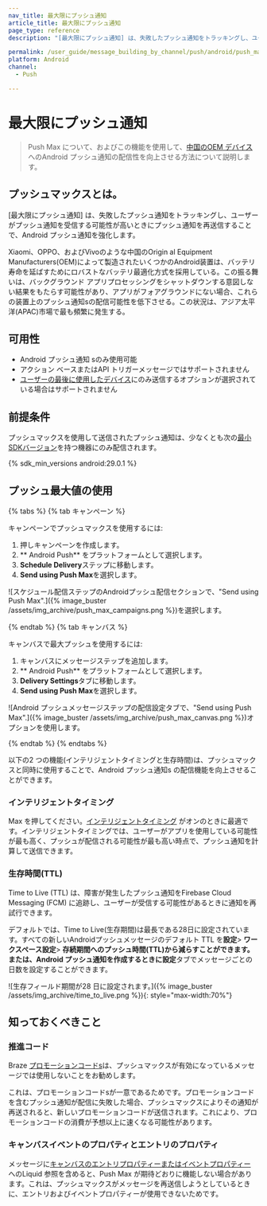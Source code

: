 ```yaml
---
nav_title: 最大限にプッシュ通知
article_title: 最大限にプッシュ通知
page_type: reference
description: "[最大限にプッシュ通知] は、失敗したプッシュ通知をトラッキングし、ユーザーがプッシュ通知を受信する可能性が高いときにプッシュ通知を再送信することで、Android プッシュ通知を強化します。"

permalink: /user_guide/message_building_by_channel/push/android/push_max/
platform: Android
channel:
  - Push

---
```


# 最大限にプッシュ通知

> Push Max について、およびこの機能を使用して、[中国のOEM デバイス]({{site.baseurl}}/user_guide/message_building_by_channel/push/best_practices/chinese_push_deliverability/) へのAndroid プッシュ通知の配信性を向上させる方法について説明します。


## プッシュマックスとは。

\[最大限にプッシュ通知] は、失敗したプッシュ通知をトラッキングし、ユーザーがプッシュ通知を受信する可能性が高いときにプッシュ通知を再送信することで、Android プッシュ通知を強化します。

Xiaomi、OPPO、およびVivoのような中国のOrigin al Equipment Manufacturers(OEM)によって製造されたいくつかのAndroid装置は、バッテリ寿命を延ばすためにロバストなバッテリ最適化方式を採用している。この振る舞いは、バックグラウンド アプリプロセッシングをシャットダウンする意図しない結果をもたらす可能性があり、アプリがフォアグラウンドにない場合、これらの装置上のプッシュ通知sの配信可能性を低下させる。この状況は、アジア太平洋(APAC)市場で最も頻繁に発生する。

## 可用性

- Android プッシュ通知 sのみ使用可能
- アクション ベースまたはAPI トリガーメッセージではサポートされません
- [ユーザーの最後に使用したデバイス]({{site.baseurl}}/user_guide/message_building_by_channel/push/creating_a_push_message#device-options)にのみ送信するオプションが選択されている場合はサポートされません

## 前提条件

プッシュマックスを使用して送信されたプッシュ通知は、少なくとも次の[最小SDKバージョン]({{site.baseurl}}/user_guide/engagement_tools/campaigns/ideas_and_strategies/new_features/#filtering-by-most-recent-app-versions)を持つ機器にのみ配信されます。

{% sdk_min_versions android:29.0.1 %}

## プッシュ最大値の使用

{% tabs %}
{% tab キャンペーン %}

キャンペーンでプッシュマックスを使用するには:

1. 押しキャンペーンを作成します。
2. ** Android Push** をプラットフォームとして選択します。
3. **Schedule Delivery**ステップに移動します。
4. **Send using Push Max**を選択します。

![スケジュール配信ステップのAndroidプッシュ配信セクションで、"Send using Push Max".]({% image_buster /assets/img_archive/push_max_campaigns.png %})を選択します。

{% endtab %}
{% tab キャンバス %}

キャンバスで最大プッシュを使用するには:

1. キャンバスにメッセージステップを追加します。
2. ** Android Push** をプラットフォームとして選択します。
3. **Delivery Settings**タブに移動します。
4. **Send using Push Max**を選択します。

![Android プッシュメッセージステップの配信設定タブで、"Send using Push Max".]({% image_buster /assets/img_archive/push_max_canvas.png %})オプションを使用します。

{% endtab %}
{% endtabs %}

以下の2 つの機能(インテリジェントタイミングと生存時間)は、プッシュマックスと同時に使用することで、Android プッシュ通知s の配信機能を向上させることができます。

### インテリジェントタイミング

Max を押してください。[インテリジェントタイミング]({{site.baseurl}}/user_guide/sage_ai/intelligence/intelligent_timing/) がオンのときに最適です。インテリジェントタイミングでは、ユーザーがアプリを使用している可能性が最も高く、プッシュが配信される可能性が最も高い時点で、プッシュ通知を計算して送信できます。

### 生存時間(TTL)

Time to Live (TTL) は、障害が発生したプッシュ通知をFirebase Cloud Messaging (FCM) に追跡し、ユーザーが受信する可能性があるときに通知を再試行できます。

デフォルトでは、Time to Live(生存期間)は最長である28日に設定されています。すべての新しいAndroidプッシュメッセージのデフォルト TTL を**設定**> **ワークスペース設定**> **存続期間へのプッシュ時間(TTL)**から減らすことができます。または、Android プッシュ通知を作成するときに**設定**タブでメッセージごとの日数を設定することができます。

![生存フィールド期間が28 日に設定されます。]({% image_buster /assets/img_archive/time_to_live.png %}){: style="max-width:70%"}

## 知っておくべきこと

### 推進コード

Braze [プロモーションコードs]({{site.baseurl}}/user_guide/personalization_and_dynamic_content/promotion_codes/)は、プッシュマックスが有効になっているメッセージでは使用しないことをお勧めします。

これは、プロモーションコードsが一意であるためです。プロモーションコードを含むプッシュ通知が配信に失敗した場合、プッシュマックスによりその通知が再送されると、新しいプロモーションコードが送信されます。これにより、プロモーションコードの消費が予想以上に速くなる可能性があります。

### キャンバスイベントのプロパティとエントリのプロパティ

メッセージに[キャンバスのエントリプロパティーまたはイベントプロパティー]({{site.baseurl}}/user_guide/engagement_tools/canvas/create_a_canvas/canvas_entry_properties_event_properties) へのLiquid 参照を含めると、Push Max が期待どおりに機能しない場合があります。これは、プッシュマックスがメッセージを再送信しようとしているときに、エントリおよびイベントプロパティーが使用できないためです。
